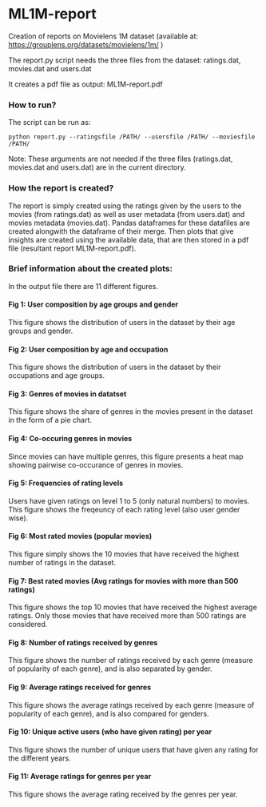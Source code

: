 # ML1M-report
Creation of reports on Movielens 1M dataset (available at: https://grouplens.org/datasets/movielens/1m/ )

The report.py script needs the three files from the dataset: ratings.dat, movies.dat and users.dat

It creates a pdf file as output: ML1M-report.pdf

### How to run?
The script can be run as:

```
python report.py --ratingsfile /PATH/ --usersfile /PATH/ --moviesfile /PATH/
```

Note: These arguments are not needed if the three files (ratings.dat, movies.dat and users.dat) are in the current directory.

### How the report is created?
The report is simply created using the ratings given by the users to the movies (from ratings.dat) as well as user metadata (from users.dat) and movies metadata (movies.dat). Pandas dataframes for these datafiles are created alongwith the dataframe of their merge. Then plots that give insights are created using the available data, that are then stored in a pdf file (resultant report ML1M-report.pdf). 

### Brief information about the created plots:

In the output file there are 11 different figures.

#### Fig 1: User composition by age groups and gender
This figure shows the distribution of users in the dataset by their age groups and gender.

#### Fig 2: User composition by age and occupation
This figure shows the distribution of users in the dataset by their occupations and age groups.

#### Fig 3: Genres of movies in datatset
This figure shows the share of genres in the movies present in the dataset in the form of a pie chart.

#### Fig 4: Co-occuring genres in movies
Since movies can have multiple genres, this figure presents a heat map showing pairwise co-occurance of genres in movies.

#### Fig 5: Frequencies of rating levels
Users have given ratings on level 1 to 5 (only natural numbers) to movies. This figure shows the freqeuncy of each rating level (also user gender wise).

#### Fig 6: Most rated movies (popular movies)
This figure simply shows the 10 movies that have received the highest number of ratings in the dataset.

#### Fig 7: Best rated movies (Avg ratings for movies with more than 500 ratings)
This figure shows the top 10 movies that have received the highest average ratings. Only those movies that have received more than 500 ratings are considered.

#### Fig 8: Number of ratings received by genres
This figure shows the number of ratings received by each genre (measure of popularity of each genre), and is also separated by gender.

#### Fig 9: Average ratings received for genres
This figure shows the average ratings received by each genre (measure of popularity of each genre), and is also compared for genders.

#### Fig 10: Unique active users (who have given rating) per year
This figure shows the number of unique users that have given any rating for the different years.

#### Fig 11: Average ratings for genres per year
This figure shows the average rating received by the genres per year.






